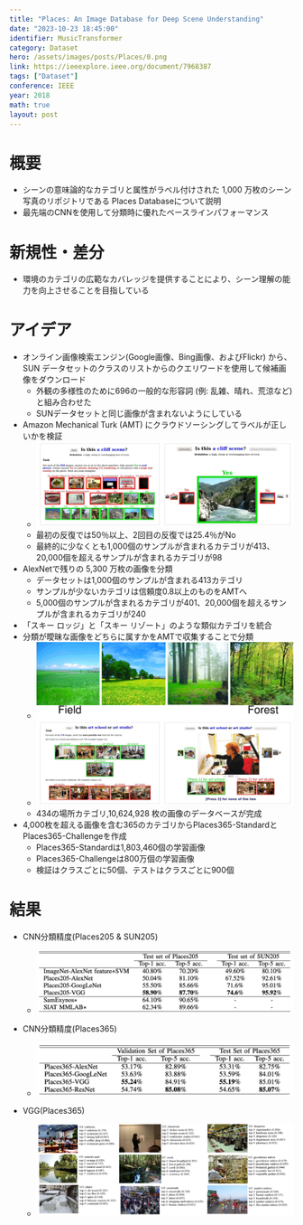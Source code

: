 ```yaml
---
title: "Places: An Image Database for Deep Scene Understanding"
date: "2023-10-23 18:45:00"
identifier: MusicTransformer
category: Dataset
hero: /assets/images/posts/Places/0.png
link: https://ieeexplore.ieee.org/document/7968387
tags: ["Dataset"]
conference: IEEE
year: 2018
math: true
layout: post
---
```


# 概要

- シーンの意味論的なカテゴリと属性がラベル付けされた 1,000 万枚のシーン写真のリポジトリである Places Databaseについて説明
- 最先端のCNNを使用して分類時に優れたベースラインパフォーマンス
<!--more-->

# 新規性・差分

- 環境のカテゴリの広範なカバレッジを提供することにより、シーン理解の能力を向上させることを目指している

# アイデア

- オンライン画像検索エンジン(Google画像、Bing画像、およびFlickr) から、SUN データセットのクラスのリストからのクエリワードを使用して候補画像をダウンロード
    - 外観の多様性のために696の一般的な形容詞 (例: 乱雑、晴れ、荒涼など)と組み合わせた
    - SUNデータセットと同じ画像が含まれないようにしている
- Amazon Mechanical Turk (AMT) にクラウドソーシングしてラベルが正しいかを検証
    - ![](/assets/images/posts/Places/1.png)
    - 最初の反復では50％以上、2回目の反復では25.4％がNo
    - 最終的に少なくとも1,000個のサンプルが含まれるカテゴリが413、20,000個を超えるサンプルが含まれるカテゴリが98
- AlexNetで残りの 5,300 万枚の画像を分類
    - データセットは1,000個のサンプルが含まれる413カテゴリ
    - サンプルが少ないカテゴリは信頼度0.8以上のものをAMTへ
    - 5,000個のサンプルが含まれるカテゴリが401、20,000個を超えるサンプルが含まれるカテゴリが240
- 「スキー ロッジ」と「スキー リゾート」のような類似カテゴリを統合
- 分類が曖昧な画像をどちらに属すかをAMTで収集することで分類
    - ![](/assets/images/posts/Places/2.png)
    - ![](/assets/images/posts/Places/3.png)
    - 434の場所カテゴリ,10,624,928 枚の画像のデータベースが完成
- 4,000枚を超える画像を含む365のカテゴリからPlaces365-StandardとPlaces365-Challengeを作成
    - Places365-Standardは1,803,460個の学習画像
    - Places365-Challengeは800万個の学習画像
    - 検証はクラスごとに50個、テストはクラスごとに900個

# 結果

- CNN分類精度(Places205 & SUN205)
    - ![](/assets/images/posts/Places/4.png)
    
- CNN分類精度(Places365)
    - ![](/assets/images/posts/Places/5.png)
    
- VGG(Places365)
    - ![](/assets/images/posts/Places/6.png)